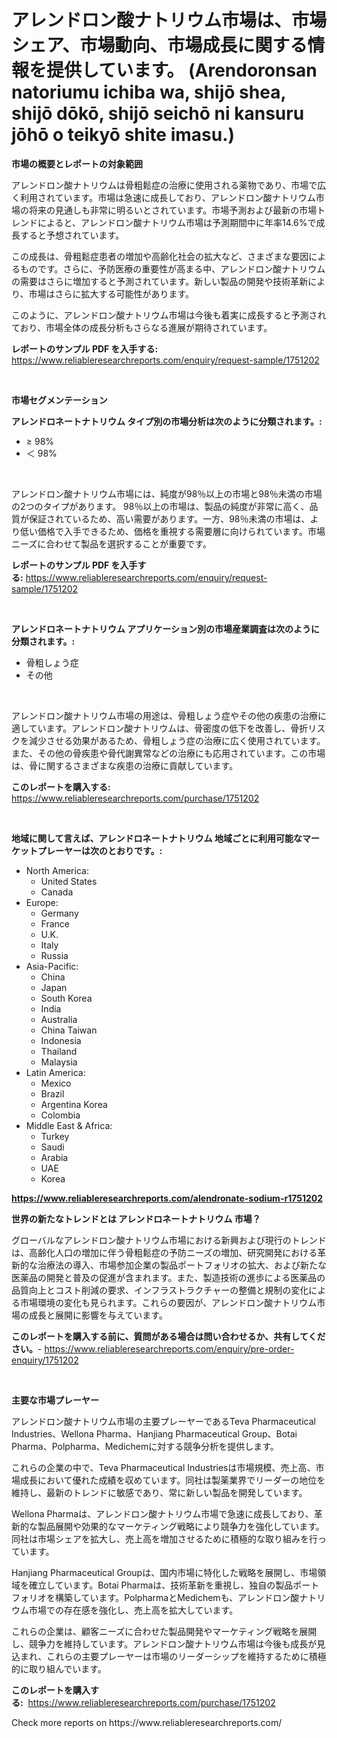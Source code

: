<p><h1>アレンドロン酸ナトリウム市場は、市場シェア、市場動向、市場成長に関する情報を提供しています。 (Arendoronsan natoriumu ichiba wa, shijō shea, shijō dōkō, shijō seichō ni kansuru jōhō o teikyō shite imasu.)</h1></p><p><strong>市場の概要とレポートの対象範囲</strong></p>
<p><p>アレンドロン酸ナトリウムは骨粗鬆症の治療に使用される薬物であり、市場で広く利用されています。市場は急速に成長しており、アレンドロン酸ナトリウム市場の将来の見通しも非常に明るいとされています。市場予測および最新の市場トレンドによると、アレンドロン酸ナトリウム市場は予測期間中に年率14.6%で成長すると予想されています。</p><p>この成長は、骨粗鬆症患者の増加や高齢化社会の拡大など、さまざまな要因によるものです。さらに、予防医療の重要性が高まる中、アレンドロン酸ナトリウムの需要はさらに増加すると予測されています。新しい製品の開発や技術革新により、市場はさらに拡大する可能性があります。</p><p>このように、アレンドロン酸ナトリウム市場は今後も着実に成長すると予測されており、市場全体の成長分析もさらなる進展が期待されています。</p></p>
<p><strong>レポートのサンプル PDF を入手する:</strong> <a href="https://www.reliableresearchreports.com/enquiry/request-sample/1751202">https://www.reliableresearchreports.com/enquiry/request-sample/1751202</a></p>
<p>&nbsp;</p>
<p><strong>市場セグメンテーション</strong></p>
<p><strong>アレンドロネートナトリウム タイプ別の市場分析は次のように分類されます。:</strong></p>
<p><ul><li>≥ 98%</li><li>＜ 98%</li></ul></p>
<p>&nbsp;</p>
<p><p>アレンドロン酸ナトリウム市場には、純度が98％以上の市場と98％未満の市場の2つのタイプがあります。 98％以上の市場は、製品の純度が非常に高く、品質が保証されているため、高い需要があります。一方、98％未満の市場は、より低い価格で入手できるため、価格を重視する需要層に向けられています。市場ニーズに合わせて製品を選択することが重要です。</p></p>
<p><strong>レポートのサンプル PDF を入手する:</strong>&nbsp;<a href="https://www.reliableresearchreports.com/enquiry/request-sample/1751202">https://www.reliableresearchreports.com/enquiry/request-sample/1751202</a></p>
<p>&nbsp;</p>
<p><strong> アレンドロネートナトリウム アプリケーション別の市場産業調査は次のように分類されます。:</strong></p>
<p><ul><li>骨粗しょう症</li><li>その他</li></ul></p>
<p>&nbsp;</p>
<p><p>アレンドロン酸ナトリウム市場の用途は、骨粗しょう症やその他の疾患の治療に適しています。アレンドロン酸ナトリウムは、骨密度の低下を改善し、骨折リスクを減少させる効果があるため、骨粗しょう症の治療に広く使用されています。また、その他の骨疾患や骨代謝異常などの治療にも応用されています。この市場は、骨に関するさまざまな疾患の治療に貢献しています。</p></p>
<p><strong>このレポートを購入する:</strong>&nbsp; <a href="https://www.reliableresearchreports.com/purchase/1751202">https://www.reliableresearchreports.com/purchase/1751202</a></p>
<p>&nbsp;</p>
<p><strong>地域に関して言えば、アレンドロネートナトリウム 地域ごとに利用可能なマーケットプレーヤーは次のとおりです。:</strong></p>
<p><ul>
    <li>
        North America:
        <ul>
            <li>United States</li>
            <li>Canada</li>
        </ul>
    </li>
    <li>
        Europe:
        <ul>
            <li>Germany</li>
            <li>France</li>
            <li>U.K.</li>
            <li>Italy</li>
            <li>Russia</li>
        </ul>
    </li>
    <li>
        Asia-Pacific:
        <ul>
            <li>China</li>
            <li>Japan</li>
            <li>South Korea</li>
            <li>India</li>
            <li>Australia</li>
            <li>China Taiwan</li>
            <li>Indonesia</li>
            <li>Thailand</li>
            <li>Malaysia</li>
        </ul>
    </li>
    <li>
        Latin America:
        <ul>
            <li>Mexico</li>
            <li>Brazil</li>
            <li>Argentina Korea</li>
            <li>Colombia</li>
        </ul>
    </li>
    <li>
        Middle East & Africa:
        <ul>
            <li>Turkey</li>
            <li>Saudi</li>
            <li>Arabia</li>
            <li>UAE</li>
            <li>Korea</li>
        </ul>
    </li>
    </ul></p>
<p><strong><a href="https://www.reliableresearchreports.com/alendronate-sodium-r1751202">https://www.reliableresearchreports.com/alendronate-sodium-r1751202</a></strong>&nbsp;</p>
<p><strong>世界の新たなトレンドとは アレンドロネートナトリウム 市場？</strong></p>
<p><p>グローバルなアレンドロン酸ナトリウム市場における新興および現行のトレンドは、高齢化人口の増加に伴う骨粗鬆症の予防ニーズの増加、研究開発における革新的な治療法の導入、市場参加企業の製品ポートフォリオの拡大、および新たな医薬品の開発と普及の促進が含まれます。また、製造技術の進歩による医薬品の品質向上とコスト削減の要求、インフラストラクチャーの整備と規制の変化による市場環境の変化も見られます。これらの要因が、アレンドロン酸ナトリウム市場の成長と展開に影響を与えています。</p></p>
<p><strong>このレポートを購入する前に、質問がある場合は問い合わせるか、共有してください。</strong>- <a href="https://www.reliableresearchreports.com/enquiry/pre-order-enquiry/1751202">https://www.reliableresearchreports.com/enquiry/pre-order-enquiry/1751202</a></p>
<p>&nbsp;</p>
<p><strong>主要な市場プレーヤー</strong></p>
<p><p>アレンドロン酸ナトリウム市場の主要プレーヤーであるTeva Pharmaceutical Industries、Wellona Pharma、Hanjiang Pharmaceutical Group、Botai Pharma、Polpharma、Medichemに対する競争分析を提供します。</p><p>これらの企業の中で、Teva Pharmaceutical Industriesは市場規模、売上高、市場成長において優れた成績を収めています。同社は製薬業界でリーダーの地位を維持し、最新のトレンドに敏感であり、常に新しい製品を開発しています。</p><p>Wellona Pharmaは、アレンドロン酸ナトリウム市場で急速に成長しており、革新的な製品展開や効果的なマーケティング戦略により競争力を強化しています。同社は市場シェアを拡大し、売上高を増加させるために積極的な取り組みを行っています。</p><p>Hanjiang Pharmaceutical Groupは、国内市場に特化した戦略を展開し、市場領域を確立しています。Botai Pharmaは、技術革新を重視し、独自の製品ポートフォリオを構築しています。PolpharmaとMedichemも、アレンドロン酸ナトリウム市場での存在感を強化し、売上高を拡大しています。</p><p>これらの企業は、顧客ニーズに合わせた製品開発やマーケティング戦略を展開し、競争力を維持しています。アレンドロン酸ナトリウム市場は今後も成長が見込まれ、これらの主要プレーヤーは市場のリーダーシップを維持するために積極的に取り組んでいます。</p></p>
<p><strong>このレポートを購入する:</strong>&nbsp;&nbsp;<a href="https://www.reliableresearchreports.com/purchase/1751202">https://www.reliableresearchreports.com/purchase/1751202</a></p>
<p>Check more reports on https://www.reliableresearchreports.com/</p>